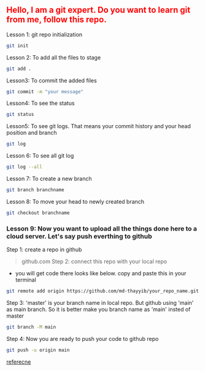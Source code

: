 <h2 style = "color:red"> Hello, I am a git expert. Do you want to learn git from me, follow this repo. </h2>

Lesson 1: git repo initialization

```sh
git init
```

Lesson 2: To add all the files to stage

```sh
git add .
```

Lesson3: To commit the added files

```sh
git commit -m "your message"
```

Lesson4: To see the status

```sh
git status
```

Lesson5: To see git logs. That means your commit history and your head position and branch

```sh
git log
```

Lesson 6: To see all git log

```sh
git log --all
```

Lesson 7: To create a new branch

```sh
git branch branchname
```

Lesson 8: To move your head to newly created branch

 ```sh
 git checkout branchname
 ```
 
 ### Lesson 9: Now you want to upload all the things done here to a cloud server. Let's say push everthing to github
 
 Step 1: create a repo in github
 > github.com
 Step 2: connect this repo with your local repo
 
 - you will get code there looks like below. copy and paste this in your terminal
 
 ```sh
git remote add origin https://github.com/md-thayyib/your_repo_name.git
```
Step 3: 'master' is your branch name in local repo. But github using 'main' as main branch. So it is better make you branch name as 'main' insted of master

```sh
git branch -M main
```

Step 4: Now you are ready to push your code to github repo

```sh
git push -u origin main
```


[referecne](https://dillinger.io/)
